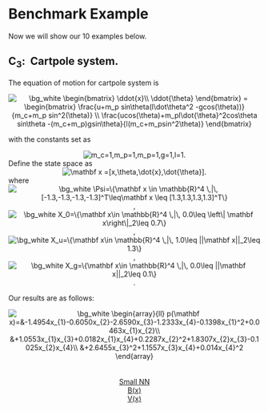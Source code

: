 # Benchmark Example

Now we will show our 10 examples below.
## C<sub>3</sub>:&nbsp;&nbsp;Cartpole system.
The equation of motion for cartpole system is

<div align=center>
<img src="https://latex.codecogs.com/svg.image?\bg_white&space;\begin{bmatrix}&space;&space;&space;&space;&space;&space;&space;&space;\ddot{x}\\&space;&space;&space;&space;&space;&space;&space;&space;\ddot{\theta}&space;&space;&space;&space;\end{bmatrix}&space;&space;&space;&space;=&space;&space;&space;&space;\begin{bmatrix}&space;&space;&space;&space;&space;&space;&space;&space;\frac{u&plus;m_p&space;sin\theta(l\dot\theta^2&space;-gcos(\theta))}{m_c&plus;m_p&space;sin^2(\theta)}&space;\\&space;\frac{ucos(\theta)&plus;m_pl\dot{\theta}^2cos\theta&space;sin\theta&space;-(m_c&plus;m_p)gsin\theta}{l(m_c&plus;m_psin^2\theta)}&space;&space;&space;&space;\end{bmatrix}" title="\bg_white \begin{bmatrix} \ddot{x}\\ \ddot{\theta} \end{bmatrix} = \begin{bmatrix} \frac{u+m_p sin\theta(l\dot\theta^2 -gcos(\theta))}{m_c+m_p sin^2(\theta)} \\ \frac{ucos(\theta)+m_pl\dot{\theta}^2cos\theta sin\theta -(m_c+m_p)gsin\theta}{l(m_c+m_psin^2\theta)} \end{bmatrix}" />
</div>

with the constants set as
<div align=center>
<img src="https://latex.codecogs.com/svg.image?m_c=1,m_p=1,m_p=1,g=1,l=1" title="m_c=1,m_p=1,m_p=1,g=1,l=1" />.
</div>
Define the state space as
<div align=center>
<img src="https://latex.codecogs.com/svg.image?\mathbf&space;x&space;=[x,\theta,\dot{x},\dot{\theta}]&space;" title="\mathbf x =[x,\theta,\dot{x},\dot{\theta}] " />.
</div>
where
<div align=center>
<img src="https://latex.codecogs.com/svg.image?\bg_white&space;\Psi=\{\mathbf&space;x&space;\in&space;\mathbb{R}^4&space;\,|\,&space;[-1.3,-1.3,-1.3,-1.3]^T\leq\mathbf&space;x&space;\leq&space;[1.3,1.3,1.3,1.3]^T\}" title="\bg_white \Psi=\{\mathbf x \in \mathbb{R}^4 \,|\, [-1.3,-1.3,-1.3,-1.3]^T\leq\mathbf x \leq [1.3,1.3,1.3,1.3]^T\}" />,
</div>

<div align=center>
<img src="https://latex.codecogs.com/svg.image?\bg_white&space;X_0=\{\mathbf&space;x\in&space;\mathbb{R}^4&space;\,|\,&space;&space;0.0\leq&space;\left\|&space;\mathbf&space;x\right\|_2\leq&space;0.7\}" title="\bg_white X_0=\{\mathbf x\in \mathbb{R}^4 \,|\, 0.0\leq \left\| \mathbf x\right\|_2\leq 0.7\}" />,
 </div>
 
<div align=center>
<img src="https://latex.codecogs.com/svg.image?\bg_white&space;X_u=\{\mathbf&space;x\in&space;\mathbb{R}^4&space;\,|\,&space;&space;1.0\leq&space;||\mathbf&space;x||_2\leq&space;1.3\}" title="\bg_white X_u=\{\mathbf x\in \mathbb{R}^4 \,|\, 1.0\leq ||\mathbf x||_2\leq 1.3\}" />,
</div>
 
<div align=center>
<img src="https://latex.codecogs.com/svg.image?\bg_white&space;X_g=\{\mathbf&space;x\in&space;\mathbb{R}^4&space;\,|\,&space;&space;0.0\leq&space;||\mathbf&space;x||_2\leq&space;0.1\}" title="\bg_white X_g=\{\mathbf x\in \mathbb{R}^4 \,|\, 0.0\leq ||\mathbf x||_2\leq 0.1\}" />.
</div>



Our results are as follows:

<div align=center>
<img src="https://latex.codecogs.com/svg.image?\bg_white&space;\begin{array}{ll}&space;p(\mathbf&space;x)=&-1.4954x_{1}-0.6050x_{2}-2.6590x_{3}-1.2333x_{4}-0.1398x_{1}^2&plus;0.0463x_{1}x_{2}\\&space;&&plus;1.0553x_{1}x_{3}&plus;0.0182x_{1}x_{4}&plus;0.2287x_{2}^2&plus;1.8307x_{2}x_{3}-0.1025x_{2}x_{4}\\&space;&&plus;2.6455x_{3}^2&plus;1.1557x_{3}x_{4}&plus;0.014x_{4}^2&space;\end{array}" title="\bg_white \begin{array}{ll} p(\mathbf x)=&-1.4954x_{1}-0.6050x_{2}-2.6590x_{3}-1.2333x_{4}-0.1398x_{1}^2+0.0463x_{1}x_{2}\\ &+1.0553x_{1}x_{3}+0.0182x_{1}x_{4}+0.2287x_{2}^2+1.8307x_{2}x_{3}-0.1025x_{2}x_{4}\\ &+2.6455x_{3}^2+1.1557x_{3}x_{4}+0.014x_{4}^2 \end{array}" />
</div>

<div align=center>
 <br/>
 <br/>
 <a href="https://github.com/JUZI1/RL/blob/gh-pages/Small_NN/C3">Small NN</a>
 <br/>
 <a href="https://github.com/JUZI1/RL/blob/gh-pages/Barriers/C3.txt">B(x)</a>
 <br/>
 <a href="https://github.com/JUZI1/RL/blob/gh-pages/Lyapunov/C3.txt">V(x)</a>
 
</div>
